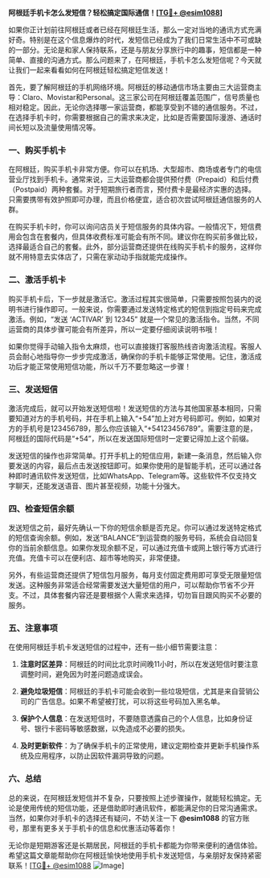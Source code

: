 **阿根廷手机卡怎么发短信？轻松搞定国际通信！[[TG💪+ @esim1088](https://t.me/s/esim1088)]**

如果你正计划前往阿根廷或者已经在阿根廷生活，那么一定对当地的通讯方式充满好奇。特别是在这个信息爆炸的时代，发短信已经成为了我们日常生活中不可或缺的一部分。无论是和家人保持联系，还是与朋友分享旅行中的趣事，短信都是一种简单、直接的沟通方式。那么问题来了，在阿根廷，手机卡怎么发短信呢？今天就让我们一起来看看如何在阿根廷轻松搞定短信发送！

首先，要了解阿根廷的手机网络环境。阿根廷的移动通信市场主要由三大运营商主导：Claro、Movistar和Personal。这三家公司在阿根廷覆盖范围广，信号质量也相对稳定。因此，无论你选择哪一家运营商，都能享受到不错的通信服务。不过，在选择手机卡时，你需要根据自己的需求来决定，比如是否需要国际漫游、通话时间长短以及流量使用情况等。

### **一、购买手机卡**

在阿根廷，购买手机卡非常方便。你可以在机场、大型超市、商场或者专门的电信营业厅找到手机卡。通常来说，三大运营商都会提供预付费（Prepaid）和后付费（Postpaid）两种套餐。对于短期旅行者而言，预付费卡是最经济实惠的选择。只需要携带有效护照即可办理，而且价格便宜，适合初次尝试阿根廷通信服务的人群。

在购买手机卡时，你可以询问店员关于短信服务的具体内容。一般情况下，短信费用会包含在套餐内，但具体收费标准可能会有所不同。建议你在购买前多做比较，选择最适合自己的套餐。此外，部分运营商还提供在线购买手机卡的服务，这样你就不用特意去实体店了，只需在家动动手指就能完成操作。

### **二、激活手机卡**

购买手机卡后，下一步就是激活它。激活过程其实很简单，只需要按照包装内的说明书进行操作即可。一般来说，你需要通过发送特定格式的短信到指定号码来完成激活。例如，“发送 ‘ACTIVAR’ 到 12345” 就是一个常见的激活指令。当然，不同运营商的具体步骤可能会有所差异，所以一定要仔细阅读说明书哦！

如果你觉得手动输入指令太麻烦，也可以直接拨打客服热线咨询激活流程。客服人员会耐心地指导你一步步完成激活，确保你的手机卡能够正常使用。记住，激活成功后才能正常使用短信功能，所以千万不要忽略这一步骤！

### **三、发送短信**

激活完成后，就可以开始发送短信啦！发送短信的方法与其他国家基本相同，只需要知道对方的手机号码，并在手机上输入“+54”加上对方号码即可。例如，如果对方的手机号是123456789，那么你应该输入“+54123456789”。需要注意的是，阿根廷的国际代码是“+54”，所以在发送国际短信时一定要记得加上这个前缀。

发送短信的操作也非常简单。打开手机上的短信应用，新建一条消息，然后输入你要发送的内容，最后点击发送按钮即可。如果你使用的是智能手机，还可以通过各种即时通讯软件发送短信，比如WhatsApp、Telegram等。这些软件不仅支持文字聊天，还能发送语音、图片甚至视频，功能十分强大。

### **四、检查短信余额**

发送短信之前，最好先确认一下你的短信余额是否充足。你可以通过发送特定格式的短信查询余额。例如，发送“BALANCE”到运营商的服务号码，系统会自动回复你的当前余额信息。如果你发现余额不足，可以通过充值卡或网上银行等方式进行充值。充值卡可以在便利店、超市等地购买，非常便捷。

另外，有些运营商还提供了短信包月服务，每月支付固定费用即可享受无限量短信发送。这种服务非常适合经常需要发送大量短信的用户，可以帮助你节省不少开支。不过，具体套餐内容还是要根据个人需求来选择，切勿盲目跟风购买不必要的服务。

### **五、注意事项**

在使用阿根廷手机卡发送短信的过程中，还有一些小细节需要注意：

1. **注意时区差异**：阿根廷的时间比北京时间晚11小时，所以在发送短信时要注意调整时间，避免因为时差问题造成误会。
   
2. **避免垃圾短信**：阿根廷的手机卡可能会收到一些垃圾短信，尤其是来自营销公司的广告信息。如果不希望被打扰，可以将这些号码加入黑名单。

3. **保护个人信息**：在发送短信时，不要随意透露自己的个人信息，比如身份证号、银行卡密码等敏感数据，以免造成不必要的损失。

4. **及时更新软件**：为了确保手机卡的正常使用，建议定期检查并更新手机操作系统及应用程序，以防止因软件漏洞导致的问题。

### **六、总结**

总的来说，在阿根廷发短信并不复杂，只要按照上述步骤操作，就能轻松搞定。无论是使用传统的短信功能，还是借助即时通讯软件，都能满足你的日常沟通需求。当然，如果你对手机卡的选择还有疑问，不妨关注一下 **@esim1088** 的官方账号，那里有更多关于手机卡的信息和优惠活动等着你！

无论你是短期游客还是长期居民，阿根廷的手机卡都能为你带来便利的通信体验。希望这篇文章能帮助你在阿根廷愉快地使用手机卡发送短信，与亲朋好友保持紧密联系！[[TG💪+ @esim1088](https://t.me/s/esim1088) ![Image](https://i.postimg.cc/4NQfJmqS/Snipaste-2025-05-13-00-14-12.png)]